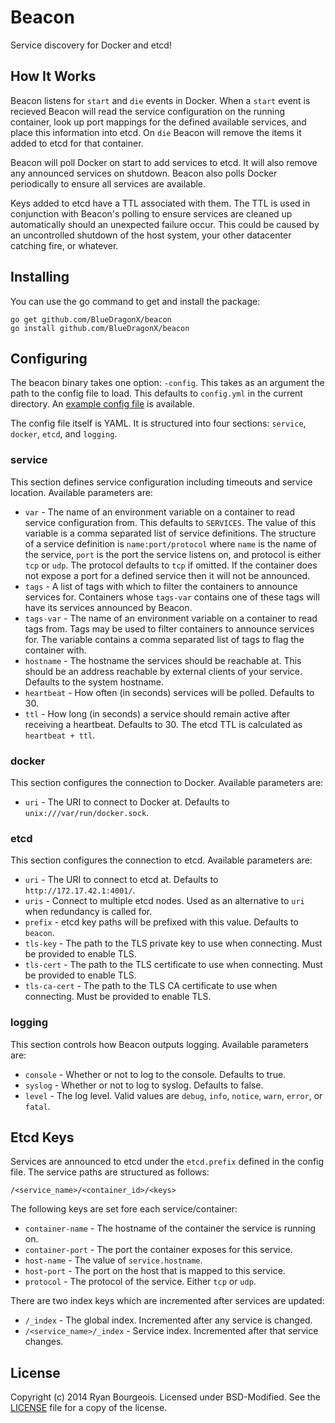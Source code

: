 Beacon
======
Service discovery for Docker and etcd!

How It Works
------------
Beacon listens for `start` and `die` events in Docker. When a `start` event is
recieved Beacon will read the service configuration on the running container,
look up port mappings for the defined available services, and place this
information into etcd. On `die` Beacon will remove the items it added to etcd
for that container.

Beacon will poll Docker on start to add services to etcd. It will also remove
any announced services on shutdown. Beacon also polls Docker periodically to
ensure all services are available.

Keys added to etcd have a TTL associated with them. The TTL is used in
conjunction with Beacon's polling to ensure services are cleaned up
automatically should an unexpected failure occur. This could be caused by an
uncontrolled shutdown of the host system, your other datacenter catching fire,
or whatever.

Installing
----------
You can use the go command to get and install the package:

    go get github.com/BlueDragonX/beacon
    go install github.com/BlueDragonX/beacon

Configuring 
-----------
The beacon binary takes one option: `-config`. This takes as an argument the
path to the config file to load. This defaults to `config.yml` in the current
directory. An [example config file][1] is available.

The config file itself is YAML. It is structured into four sections:
`service`, `docker`, `etcd`, and `logging`.

### service ###
This section defines service configuration including timeouts and service
location. Available parameters are:

- `var` - The name of an environment variable on a container to read service
  configuration from. This defaults to `SERVICES`. The value of this variable
  is a comma separated list of service definitions. The structure of a service
  definition is `name:port/protocol` where `name` is the name of the service,
  `port` is the port the service listens on, and protocol is either `tcp` or
  `udp`. The protocol defaults to `tcp` if omitted. If the container does not
  expose a port for a defined service then it will not be announced.
- `tags` - A list of tags with which to filter the containers to announce
  services for. Containers whose `tags-var` contains one of these tags will
  have its services announced by Beacon.
- `tags-var` - The name of an environment variable on a container to read tags
  from. Tags may be used to filter containers to announce services for. The
  variable contains a comma separated list of tags to flag the container with.
- `hostname` - The hostname the services should be reachable at. This should be
  an address reachable by external clients of your service. Defaults to the
  system hostname.
- `heartbeat` - How often (in seconds) services will be polled. Defaults to 30.
- `ttl` - How long (in seconds) a service should remain active after receiving
  a heartbeat. Defaults to 30. The etcd TTL is calculated as `heartbeat + ttl`.

### docker ###
This section configures the connection to Docker. Available parameters are:

- `uri` - The URI to connect to Docker at. Defaults to `unix:///var/run/docker.sock`.

### etcd ###
This section configures the connection to etcd. Available parameters are:

- `uri` - The URI to connect to etcd at. Defaults to `http://172.17.42.1:4001/`.
- `uris` - Connect to multiple etcd nodes. Used as an alternative to `uri` when
  redundancy is called for.
- `prefix` - etcd key paths will be prefixed with this value. Defaults to `beacon`.
- `tls-key` - The path to the TLS private key to use when connecting. Must be
  provided to enable TLS.
- `tls-cert` - The path to the TLS certificate to use when connecting. Must be
  provided to enable TLS.
- `tls-ca-cert` - The path to the TLS CA certificate to use when connecting.
  Must be provided to enable TLS.

### logging ###
This section controls how Beacon outputs logging. Available parameters are:

- `console` - Whether or not to log to the console. Defaults to true.
- `syslog` - Whether or not to log to syslog. Defaults to false.
- `level` - The log level. Valid values are `debug`, `info`, `notice`, `warn`,
  `error`, or `fatal`.

Etcd Keys
---------
Services are announced to etcd under the `etcd.prefix` defined in the config
file. The service paths are structured as follows:

    /<service_name>/<container_id>/<keys>

The following keys are set fore each service/container:

- `container-name` - The hostname of the container the service is running on.
- `container-port` - The port the container exposes for this service.
- `host-name` - The value of `service.hostname`.
- `host-port` - The port on the host that is mapped to this service.
- `protocol` - The protocol of the service. Either `tcp` or `udp`.

There are two index keys which are incremented after services are updated:

- `/_index` - The global index. Incremented after any service is changed.
- `/<service_name>/_index` - Service index. Incremented after that service changes.

License
-------
Copyright (c) 2014 Ryan Bourgeois. Licensed under BSD-Modified. See the
[LICENSE][2] file for a copy of the license.

[1]: https://raw.githubusercontent.com/BlueDragonX/beacon/master/config_example.yml "Beacon Example Config"
[2]: https://raw.githubusercontent.com/BlueDragonX/beacon/master/LICENSE "Beacon License"
